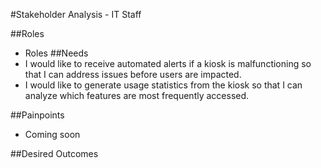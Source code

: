#Stakeholder Analysis - IT Staff

##Roles
- Roles
##Needs
- I would like to receive automated alerts if a kiosk is malfunctioning so that I can address issues before users are impacted.
- I would like to generate usage statistics from the kiosk so that I can analyze which features are most frequently accessed.

##Painpoints
- Coming soon

##Desired Outcomes